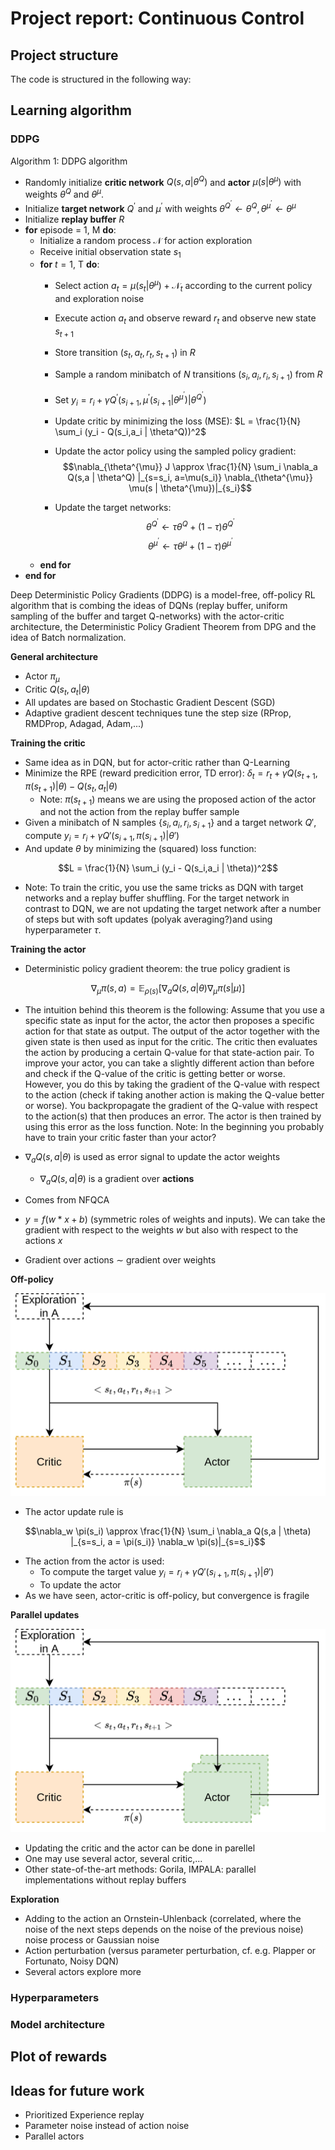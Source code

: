 # Project report:  Continuous Control

## Project structure

The code is structured in the following way:


## Learning algorithm

### DDPG

Algorithm 1: DDPG algorithm

- Randomly initialize **critic network** $Q(s,a | \theta^Q)$ and **actor** $\mu(s | \theta^{\mu})$ with weights $\theta^{Q}$ and $\theta^{\mu}$.
- Initialize **target network** $Q^{'}$ and $\mu^{'}$ with weights $\theta^{Q^{'}} \leftarrow \theta^{Q}, \theta^{\mu^{'}} \leftarrow \theta^{\mu}$
- Initialize **replay buffer** $R$
- **for** episode = 1, M **do**:
    - Initialize a random process $\mathcal{N}$ for action exploration
    - Receive initial observation state $s_1$
    - **for** $t = 1$, T **do**:
        - Select action $a_t = \mu(s_t | \theta^{\mu}) + \mathcal{N}_t$ according to the current policy and exploration noise
        - Execute action $a_t$ and observe reward $r_t$ and observe new state $s_{t+1}$
        - Store transition $(s_t,a_t,r_t,s_{t+1})$ in $R$
        - Sample a random minibatch of $N$ transitions $(s_i,a_i,r_i,s_{i+1})$ from $R$
        - Set $y_i = r_i + \gamma Q^{'}(s_{i+1}, \mu^{'}(s_{i+1} | \theta^{\mu^{'}}) | \theta^{Q^{'}})$
        - Update critic by minimizing the loss (MSE): $L = \frac{1}{N} \sum_i (y_i - Q(s_i,a_i | \theta^Q))^2$
        - Update the actor policy using the sampled policy gradient:
        $$\nabla_{\theta^{\mu}} J \approx \frac{1}{N} \sum_i \nabla_a Q(s,a | \theta^Q) |_{s=s_i, a=\mu(s_i)} \nabla_{\theta^{\mu}} \mu(s | \theta^{\mu})|_{s_i}$$ 

        - Update the target networks:
        $$\theta^{Q^{'}} \leftarrow \tau \theta^Q + (1 - \tau)\theta^{Q^{'}}$$
        $$\theta^{\mu^{'}} \leftarrow \tau \theta^{\mu} + (1 - \tau) \theta^{\mu^{'}}$$
    - **end for**
- **end for**








Deep Deterministic Policy Gradients (DDPG) is a model-free, off-policy RL algorithm that is combing the ideas of DQNs (replay buffer, uniform sampling of the buffer and target Q-networks) with the actor-critic architecture, the Deterministic Policy Gradient Theorem from DPG and the idea of Batch normalization.

**General architecture**


- Actor $\pi_{\mu}$ 
- Critic $Q(s_t, a_t | \theta)$
- All updates are based on Stochastic Gradient Descent (SGD)
- Adaptive gradient descent techniques tune the step size (RProp, RMDProp, Adagad, Adam,...)

**Training the critic**

- Same idea as in DQN, but for actor-critic rather than Q-Learning
- Minimize the RPE (reward predicition error, TD error): $\delta_t = r_t + \gamma Q(s_{t+1}, \pi(s_{t+1}) | \theta) - Q(s_t, a_t | \theta)$
    - Note: $\pi(s_{t+1})$ means we are using the proposed action of the actor and not the action from the replay buffer sample
- Given a minibatch of N samples $\{ s_i, a_i, r_i, s_{i+1}\}$ and a target network $Q'$, compute $y_i = r_i + \gamma Q'(s_{i+1}, \pi(s_{i+1})|\theta')$
- And update $\theta$ by minimizing the (squared) loss function:

$$L = \frac{1}{N} \sum_i (y_i - Q(s_i,a_i | \theta))^2$$

- Note: To train the critic, you use the same tricks as DQN with target networks and a replay buffer shuffling. For the target network in contrast to DQN, we are not updating the target network after a number of steps but with soft updates (polyak averaging?)and using hyperparameter $\tau$.


**Training the actor**

- Deterministic policy gradient theorem: the true policy gradient is

$$\nabla_{\mu} \pi(s,a) = \mathbb{E}_{\rho(s)} [\nabla_a Q(s,a | \theta) \nabla_\mu \pi(s | \mu)]$$

- The intuition behind this theorem is the following: Assume that you use a specific state as input for the actor, the actor then proposes a specific action for that state as output. The output of the actor together with the given state is then used as input for the critic. The critic then evaluates the action by producing a certain Q-value for that state-action pair. To improve your actor, you can take a slightly different action than before and check if the Q-value of the critic is getting better or worse. However, you do this by taking the gradient of the Q-value with respect to the action (check if taking another action is making the Q-value better or worse). You backpropagate the gradient of the Q-value with respect to the action(s) that then produces an error. The actor is then trained by using this error as the loss function. Note: In the beginning you probably have to train your critic faster than your actor?



- $\nabla_a Q(s,a | \theta)$ is used as error signal to update the actor weights
    - $\nabla_a Q(s,a | \theta)$ is a gradient over **actions**
- Comes from NFQCA
- $y = f(w * x + b)$ (symmetric roles of weights and inputs). We can take the gradient with respect to the weights $w$ but also with respect to the actions $x$
- Gradient over actions $\sim$ gradient over weights

**Off-policy**

![Exploration](img/ddpg_exploration_single_actor.png)


- The actor update rule is 

$$\nabla_w \pi(s_i) \approx \frac{1}{N} \sum_i \nabla_a Q(s,a | \theta) |_{s=s_i, a = \pi(s_i)} \nabla_w \pi(s)|_{s=s_i}$$
- The action from the actor is used:
    - To compute the target value $y_i = r_i + \gamma Q'(s_{i+1}, \pi(s_{i+1})| \theta')$
    - To update the actor
- As we have seen, actor-critic is off-policy, but convergence is fragile


**Parallel updates**

![Parallel updates](img/ddpg_exploration_multiple_actors.png)


- Updating the critic and the actor can be done in parellel
- One may use several actor, several critic,...
- Other state-of-the-art methods: Gorila, IMPALA: parallel implementations without replay buffers

**Exploration**

- Adding to the action an Ornstein-Uhlenback (correlated, where the noise of the next steps depends on the noise of the previous noise) noise process or Gaussian noise
- Action perturbation (versus parameter perturbation, cf. e.g. Plapper or Fortunato, Noisy DQN)
- Several actors explore more

### Hyperparameters


### Model architecture



## Plot of rewards


## Ideas for future work

- Prioritized Experience replay
- Parameter noise instead of action noise
- Parallel actors